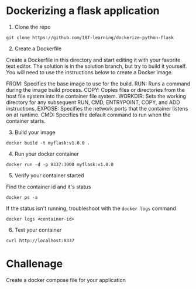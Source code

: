 # Dockerizing a flask application

1. Clone the repo
```
git clone https://github.com/IBT-learning/dockerize-python-flask
```
2. Create a Dockerfile

Create a Dockerfile in this directory and start editing it with your favorite text editor. The solution is in the solution branch, but try to build it yourself. You will need to use the instructions below to create a Docker image.

FROM: Specifies the base image to use for the build.
RUN: Runs a command during the image build process.
COPY: Copies files or directories from the host file system into the container file system.
WORKDIR: Sets the working directory for any subsequent RUN, CMD, ENTRYPOINT, COPY, and ADD instructions.
EXPOSE: Specifies the network ports that the container listens on at runtime.
CMD: Specifies the default command to run when the container starts.


3. Build your image

```
docker build -t myflask:v1.0.0 .
```

4. Run your docker container

```
docker run -d -p 8337:3000 myflask:v1.0.0
```

5. Verify your container started

Find the container id and it's status
```
docker ps -a
```
If the status isn't running, troubleshoot with the `docker logs` command

```
docker logs <container-id>
```

6. Test your container

```
curl http://localhost:8337
```

# Challenage

Create a docker compose file for your application 
